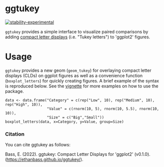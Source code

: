 # ggtukey
<!-- badges: start -->
  [![stability-experimental](https://img.shields.io/badge/stability-experimental-orange.svg)](https://github.com/emersion/stability-badges#experimental)
<!-- badges: end -->

`ggtukey` provides a simple interface to visualize paired comparisons by adding [compact letter displays](https://en.wikipedia.org/wiki/Compact_letter_display) (i.e. "Tukey letters") to 'ggplot2' figures.

# Usage

`ggtukey` provides a new geom (`geom_tukey`) for overlaying compact letter displays (CLDs) on ggplot figures as well as a convenience function (`boxplot_letters`) for quickly creating figures. A brief example of the syntax is reproduced below. See the [vignette](https://ethanbass.github.io/ggtukey/articles/ggtukey.html) for more examples on how to use the package. 

```
data <- data.frame("Category" = c(rep("Low", 10), rep("Medium", 10), rep("High", 10)),
                   "Value" = c(rnorm(10, 5), rnorm(10, 5.5), rnorm(10, 10)),
                   "Size" = c("Big","Small"))
boxplot_letters(data, x=Category, y=Value, group=Size)
```

### Citation

You can cite ggtukey as follows:

Bass, E. (2022). ggtukey: Compact Letter Displays for 'ggplot2' (v0.1.0). (https://ethanbass.github.io/ggtukey/). 
